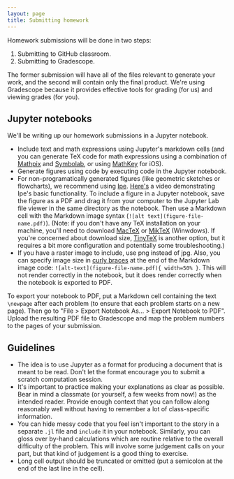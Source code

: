 ```yaml
---
layout: page
title: Submitting homework
---
```


Homework submissions will be done in two steps: 

1. Submitting to GitHub classroom.
2. Submitting to Gradescope.

The former submission will have all of the files relevant to generate your work, and the second will contain only the final product. We're using Gradescope because it provides effective tools for grading (for us) and viewing grades (for you).  

## Jupyter notebooks

We'll be writing up our homework submissions in a Jupyter notebook. 

* Include text and math expressions using Jupyter's markdown cells (and you can generate TeX code for math expressions using a combination of [Mathpix](https://mathpix.com) and [Symbolab](https://www.symbolab.com), or using [MathKey](https://mathkey-app.com) for iOS). 
* Generate figures using code by executing code in the Jupyter notebook. 
* For non-programatically generated figures (like geometric sketches or flowcharts), we recommend using [Ipe](http://ipe.otfried.org). [Here's](docs/videos/ipe-example.mp4) a video demonstrating Ipe's basic functionality. To include a figure in a Jupyter notebook, save the figure as a PDF and drag it from your computer to the Jupyter Lab file viewer in the same directory as the notebook. Then use a Markdown cell with the Markdown image syntax (`![alt text](figure-file-name.pdf)`). (Note: if you don't have any TeX installation on your machine, you'll need to download [MacTeX](http://www.tug.org/mactex/) or [MikTeX](https://miktex.org) (Winwdows). If you're concerned about download size, [TinyTeX](https://yihui.name/tinytex/) is another option, but it requires a bit more configuration and potentially some troubleshooting.)
* If you have a raster image to include, use png instead of jpg. Also, you can specify image size in [curly braces](https://pandoc.org/MANUAL.html) at the end of the Markdown image code: `![alt-text](figure-file-name.pdf){ width=50% }`. This will not render correctly in the notebook, but it does render correctly when the notebook is exported to PDF. 

To export your notebook to PDF, put a Markdown cell containing the text `\newpage` after each problem (to ensure that each problem starts on a new page). Then go to "File > Export Notebook As... > Export Notebook to PDF". Upload the resulting PDF file to Gradescope and map the problem numbers to the pages of your submission.

## Guidelines

* The idea is to use Jupyter as a format for producing a document that is meant to be read. Don't let the format encourage you to submit a scratch computation session.
* It's important to practice making your explanations as clear as possible. Bear in mind a classmate (or yourself, a few weeks from now!) as the intended reader. Provide enough context that you can follow along reasonably well without having to remember a lot of class-specific information.
* You can hide messy code that you feel isn't important to the story in a separate `.jl` file and `include` it in your notebook. Similarly, you can gloss over by-hand calculations which are routine relative to the overall difficulty of the problem. This will involve some judgement calls on your part, but that kind of judgement is a good thing to exercise.
* Long cell output should be truncated or omitted (put a semicolon at the end of the last line in the cell).
